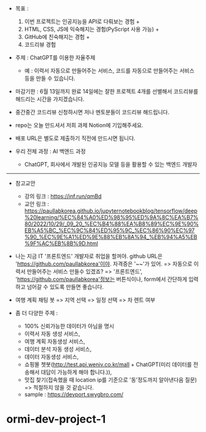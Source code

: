 - 목표 :

  1. 이번 프로젝트는 인공지능을 API로 다뤄보는 경험 +
  2. HTML, CSS, JS에 익숙해지는 경험(PyScript 사용 가능) +
  3. GitHub에 친숙해지는 경험 +
  4. 코드리뷰 경험

- 주제 : ChatGPT를 이용한 자율주제

  - 예 : 이력서 자동으로 만들어주는 서비스, 코드를 자동으로 만들어주는 서비스 등을 만들 수 있습니다.

- 마감기한 : 6월 13일까지 완료 14일에는 잘한 프로젝트 4개를 선별해서 코드리뷰를 해드리는 시간을 가지겠습니다.

- 중간중간 코드리뷰 신청하시면 저나 멘토분들이 코드리뷰 해드립니다.

- repo는 오늘 만드셔서 저희 과제 Notion에 기입해주세요.

- 배포 URL은 별도로 제출하기 직전에 만드시면 됩니다.

- 우리 전체 과정 : AI 백엔드 과정
  - ChatGPT, 회사에서 개발된 인공지능 모델 등을 활용할 수 있는 백엔드 개발자

---

- 참고교안

  - 강의 링크 : https://inf.run/qmBd
  - 교안 링크 : https://paullabkorea.github.io/jupyternotebookblog/tensorflow/deep%20learning/%EC%84%A0%ED%98%95%ED%9A%8C%EA%B7%80/2022/10/29/_09_20_%EC%B4%88%EA%B8%89%EC%9E%90%EB%A5%BC_%EC%9C%84%ED%95%9C_%EC%86%90%EC%97%90_%EC%9E%A1%ED%9E%88%EB%8A%94_%EB%94%A5%EB%9F%AC%EB%8B%9D.html

- 나는 지금 IT '프론트엔드' 개발자로 취업을 할꺼야. github URL은 'https://github.com/paullabkorea'이야. 자격증은 '~~'가 있어.
  => 자동으로 이력서 만들어주는 서비스 만들수 있겠죠?
  => '프론트엔드', 'https://github.com/paullabkorea'정보는 버튼식이나, form에서 간단하게 입력하고 넘어갈 수 있도록 만들면 좋습니다.

- 여행 계획 채팅 봇
  => 지역 선택
  => 일정 선택
  => 차 렌트 여부

- 좀 더 다양한 주제 :
  - 100% 신뢰가능한 데이터가 아님을 명시
  - 이력서 자동 생성 서비스,
  - 여행 계획 자동생성 서비스,
  - 데이터 분석 자동 생성 서비스,
  - 데이터 자동생성 서비스,
  - 쇼핑몰 쳇봇(http://test.api.weniv.co.kr/mall + ChatGPT(미리 데이터를 전송해서 대답이 가능하게 해야 합니다.)),
  - 맛집 찾기(접속했을 때 location ip를 기준으로 '동'정도까지 알아낸다음 질문) => 적절하지 않을 것 같습니다.
  - sample : https://devport.swygbro.com/
# ormi-dev-project-1
